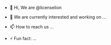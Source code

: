 - 👋 Hi, We are @licenselion
- 👀 We are currently interested and working on ...
- 📫 How to reach us ...

- ⚡ Fun fact: ...

<!---
licenselion/licenselion is a ✨ special ✨ repository because its `README.md` (this file) appears on your GitHub profile.
You can click the Preview link to take a look at your changes.
--->
